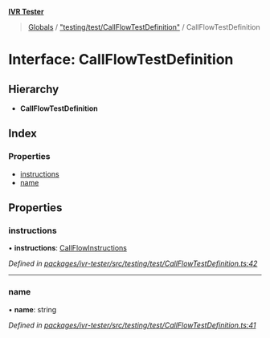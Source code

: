 **[IVR Tester](../README.md)**

> [Globals](../README.md) / ["testing/test/CallFlowTestDefinition"](../modules/_testing_test_callflowtestdefinition_.md) / CallFlowTestDefinition

# Interface: CallFlowTestDefinition

## Hierarchy

* **CallFlowTestDefinition**

## Index

### Properties

* [instructions](_testing_test_callflowtestdefinition_.callflowtestdefinition.md#instructions)
* [name](_testing_test_callflowtestdefinition_.callflowtestdefinition.md#name)

## Properties

### instructions

•  **instructions**: [CallFlowInstructions](_testing_test_callflowtestdefinition_.callflowinstructions.md)

*Defined in [packages/ivr-tester/src/testing/test/CallFlowTestDefinition.ts:42](https://github.com/SketchingDev/ivr-tester/blob/e17074e/packages/ivr-tester/src/testing/test/CallFlowTestDefinition.ts#L42)*

___

### name

•  **name**: string

*Defined in [packages/ivr-tester/src/testing/test/CallFlowTestDefinition.ts:41](https://github.com/SketchingDev/ivr-tester/blob/e17074e/packages/ivr-tester/src/testing/test/CallFlowTestDefinition.ts#L41)*
